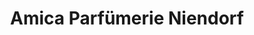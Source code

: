 ---
title: "Amica Parfümerie Niendorf"
url: /oberkirch/amica-parfuemerie-niendorf/
shop: Parfümerie
---